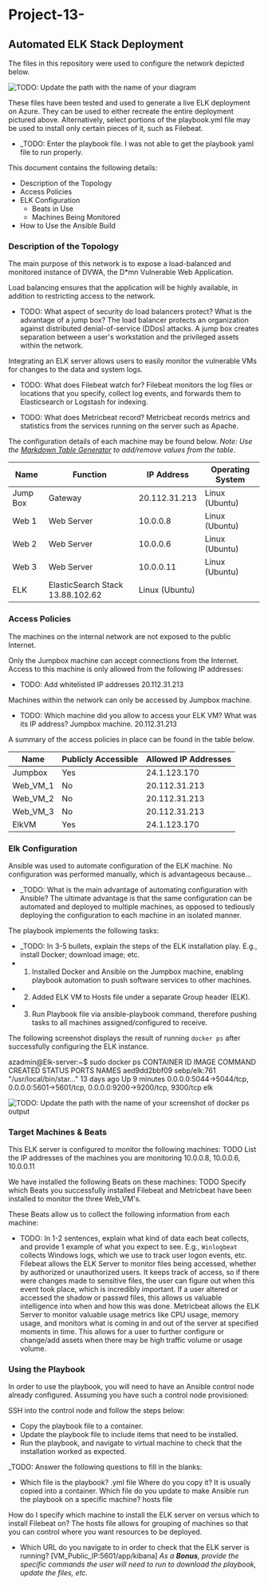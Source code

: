 # Project-13-
## Automated ELK Stack Deployment

The files in this repository were used to configure the network depicted below.

![TODO: Update the path with the name of your diagram](Images/diagram_filename.png)

These files have been tested and used to generate a live ELK deployment on Azure. They can be used to either recreate the entire deployment pictured above. Alternatively, select portions of the playbook.yml file may be used to install only certain pieces of it, such as Filebeat.

  - _TODO: Enter the playbook file.
I was not able to get the playbook yaml file to run properly.

This document contains the following details:
- Description of the Topology
- Access Policies
- ELK Configuration
  - Beats in Use
  - Machines Being Monitored
- How to Use the Ansible Build


### Description of the Topology

The main purpose of this network is to expose a load-balanced and monitored instance of DVWA, the D*mn Vulnerable Web Application.

Load balancing ensures that the application will be highly available, in addition to restricting access to the network.
- TODO: What aspect of security do load balancers protect? What is the advantage of a jump box?
The load balancer protects an organization against distributed denial-of-service (DDos) attacks. A jump box creates separation between a user's workstation and the privileged assets within the network.

Integrating an ELK server allows users to easily monitor the vulnerable VMs for changes to the data and system logs.
- TODO: What does Filebeat watch for?
        Filebeat monitors the log files or locations that you specify, collect log events, and forwards them to Elasticsearch or Logstash for indexing.  

- TODO: What does Metricbeat record?
        Metricbeat records metrics and statistics from the services running on the server such as Apache.

The configuration details of each machine may be found below.
_Note: Use the [Markdown Table Generator](http://www.tablesgenerator.com/markdown_tables) to add/remove values from the table_.

| Name     | Function | IP Address | Operating System |
|----------|----------|------------|------------------|
| Jump Box |Gateway   |20.112.31.213| Linux (Ubuntu)  |
| Web 1    |Web Server|10.0.0.8    | Linux (Ubuntu)   |
| Web 2    |Web Server|10.0.0.6    | Linux (Ubuntu)   |
| Web 3    |Web Server|10.0.0.11   | Linux (Ubuntu)   |             
| ELK      |ElasticSearch Stack 13.88.102.62| Linux (Ubuntu)|
### Access Policies

The machines on the internal network are not exposed to the public Internet. 

Only the Jumpbox machine can accept connections from the Internet. Access to this machine is only allowed from the following IP addresses:
- TODO: Add whitelisted IP addresses
         20.112.31.213

Machines within the network can only be accessed by Jumpbox machine.
- TODO: Which machine did you allow to access your ELK VM? What was its IP address?
         Jumpbox machine. 20.112.31.213

A summary of the access policies in place can be found in the table below.

| Name     | Publicly Accessible | Allowed IP Addresses |
|----------|---------------------|----------------------|
| Jumpbox  | Yes                 | 24.1.123.170         |
| Web_VM_1 | No                  | 20.112.31.213        |
| Web_VM_2 | No                  | 20.112.31.213        |
| Web_VM_3 | No                  | 20.112.31.213        |
| ElkVM    | Yes                 | 24.1.123.170         |

### Elk Configuration

Ansible was used to automate configuration of the ELK machine. No configuration was performed manually, which is advantageous because...
- _TODO: What is the main advantage of automating configuration with Ansible?
The ultimate advantage is that the same configuration can be automated and deployed to multiple machines, as opposed to tediously deploying the configuration to each machine in an isolated manner.          

The playbook implements the following tasks:
- _TODO: In 3-5 bullets, explain the steps of the ELK installation play. E.g., install Docker; download image; etc.
- 1. Installed Docker and Ansible on the Jumpbox machine, enabling playbook automation to push software services to other machines.
- 2. Added ELK VM to Hosts file under a separate Group header (ELK).
- 3. Run Playbook file via ansible-playbook command, therefore pushing tasks to all machines assigned/configured to receive.

The following screenshot displays the result of running `docker ps` after successfully configuring the ELK instance.

azadmin@Elk-server:~$ sudo docker ps
CONTAINER ID   IMAGE          COMMAND                  CREATED       STATUS         PORTS                                                                              NAMES
aed9dd2bbf09   sebp/elk:761   "/usr/local/bin/star…"   13 days ago   Up 9 minutes   0.0.0.0:5044->5044/tcp, 0.0.0.0:5601->5601/tcp, 0.0.0.0:9200->9200/tcp, 9300/tcp   elk

![TODO: Update the path with the name of your screenshot of docker ps output](Images/docker_ps_output.png)

### Target Machines & Beats
This ELK server is configured to monitor the following machines:
TODO List the IP addresses of the machines you are monitoring
     10.0.0.8, 10.0.0.6, 10.0.0.11

We have installed the following Beats on these machines:
TODO Specify which Beats you successfully installed
Filebeat and Metricbeat have been installed to monitor the three Web_VM's.

These Beats allow us to collect the following information from each machine:
- TODO: In 1-2 sentences, explain what kind of data each beat collects, and provide 1 example of what you expect to see. E.g., `Winlogbeat` collects Windows logs, which we use to track user logon events, etc.
Filebeat allows the ELK Server to monitor files being accessed, whether by authorized or unauthorized users. It keeps track of access, so if there were changes made to sensitive files, the user can figure out when this event took place, which is incredibly important. If a user altered or accessed the shadow or passwd files, this allows us valuable intelligence into when and how this was done.
Metricbeat allows the ELK Server to monitor valuable usage metrics like CPU usage, memory usage, and monitors what is coming in and out of the server at specified moments in time. This allows for a user to further configure or change/add assets when there may be high traffic volume or usage volume.

### Using the Playbook
In order to use the playbook, you will need to have an Ansible control node already configured. Assuming you have such a control node provisioned: 

SSH into the control node and follow the steps below:
- Copy the playbook file to a container.
- Update the playbook file to include items that need to be installed. 
- Run the playbook, and navigate to virtual machine to check that the installation worked as expected.

_TODO: Answer the following questions to fill in the blanks:
- Which file is the playbook? .yml file
  Where do you copy it? It is usually copied into a container.
  Which file do you update to make Ansible run the playbook on a specific machine?
  hosts file 

How do I specify which machine to install the ELK server on versus which to install Filebeat on?
The hosts file allows for grouping of machines so that you can control where you want resources to be deployed.

- Which URL do you navigate to in order to check that the ELK server is running?
  [VM_Public_IP:5601/app/kibana]
_As a **Bonus**, provide the specific commands the user will need to run to download the playbook, update the files, etc._
